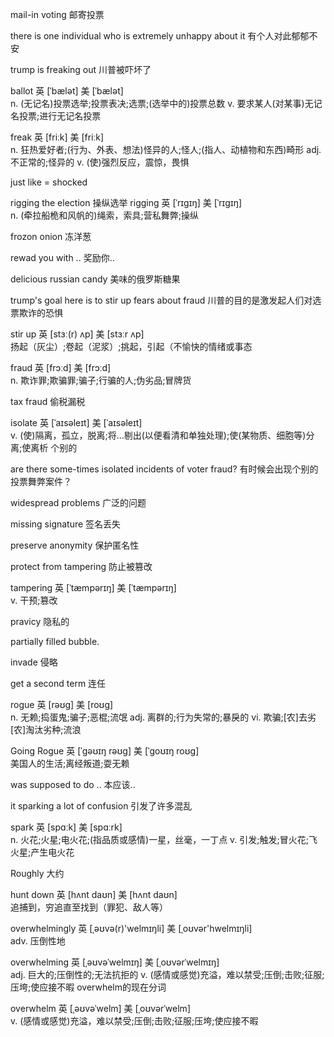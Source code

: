 mail-in voting 邮寄投票

there is one individual who is extremely unhappy about it
有个人对此郁郁不安

trump is freaking out 川普被吓坏了

ballot
英 [ˈbælət]   美 [ˈbælət]  
n.
(无记名)投票选举;投票表决;选票;(选举中的)投票总数
v.
要求某人(对某事)无记名投票;进行无记名投票

freak
英 [friːk]   美 [friːk]  
n.
狂热爱好者;(行为、外表、想法)怪异的人;怪人;(指人、动植物和东西)畸形
adj.
不正常的;怪异的
v.
(使)强烈反应，震惊，畏惧


just like = shocked



rigging the election 操纵选举
rigging
英 [ˈrɪɡɪŋ]   美 [ˈrɪɡɪŋ]  
n.
(牵拉船桅和风帆的)绳索，索具;营私舞弊;操纵

frozon onion 冻洋葱


rewad you with .. 奖励你..

delicious russian candy 美味的俄罗斯糖果

trump's goal here is to stir up fears about fraud
川普的目的是激发起人们对选票欺诈的恐惧

stir up
英 [stɜː(r) ʌp]   美 [stɜːr ʌp]  
扬起（灰尘）;卷起（泥浆）;挑起，引起（不愉快的情绪或事态

fraud
英 [frɔːd]   美 [frɔːd]  
n.
欺诈罪;欺骗罪;骗子;行骗的人;伪劣品;冒牌货

tax fraud 偷税漏税


isolate
英 [ˈaɪsəleɪt]   美 [ˈaɪsəleɪt]  
v.
(使)隔离，孤立，脱离;将…剔出(以便看清和单独处理);使(某物质、细胞等)分离;使离析
个别的

are there some-times isolated incidents of voter fraud?
有时候会出现个别的投票舞弊案件？



widespread problems 广泛的问题

missing signature 签名丢失

preserve anonymity 保护匿名性

protect from tampering 防止被篡改

tampering
英 [ˈtæmpərɪŋ]   美 [ˈtæmpərɪŋ]  
v.
干预;篡改


pravicy 隐私的


partially filled bubble.

invade 侵略

get a second term 连任

rogue
英 [rəʊɡ]   美 [roʊɡ]  
n.
无赖;捣蛋鬼;骗子;恶棍;流氓
adj.
离群的;行为失常的;暴戾的
vi.
欺骗;[农]去劣[农]淘汰劣种;流浪

Going Rogue
英 [ˈɡəʊɪŋ rəʊɡ]   美 [ˈɡoʊɪŋ roʊɡ]  
美国人的生活;离经叛道;耍无赖


was supposed to do .. 本应该..

it sparking a lot of confusion 引发了许多混乱

spark
英 [spɑːk]   美 [spɑːrk]  
n.
火花;火星;电火花;(指品质或感情)一星，丝毫，一丁点
v.
引发;触发;冒火花;飞火星;产生电火花


Roughly 大约

hunt down
英 [hʌnt daʊn]   美 [hʌnt daʊn]  
追捕到，穷追直至找到（罪犯、敌人等）


overwhelmingly
英 [ˌəʊvə(r)'welmɪŋli]   美 [ˌoʊvər'hwelmɪŋli]  
adv.
压倒性地

overwhelming
英 [ˌəʊvəˈwelmɪŋ]   美 [ˌoʊvərˈwelmɪŋ]  
adj.
巨大的;压倒性的;无法抗拒的
v.
(感情或感觉)充溢，难以禁受;压倒;击败;征服;压垮;使应接不暇
overwhelm的现在分词

overwhelm
英 [ˌəʊvəˈwelm]   美 [ˌoʊvərˈwelm]  
v.
(感情或感觉)充溢，难以禁受;压倒;击败;征服;压垮;使应接不暇









